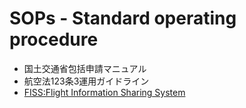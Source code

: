 # SOPs - Standard operating procedure

* 国土交通省包括申請マニュアル
* 航空法123条3運用ガイドライン
* [FISS:Flight Information Sharing System](https://www.fiss.mlit.go.jp/top) 
